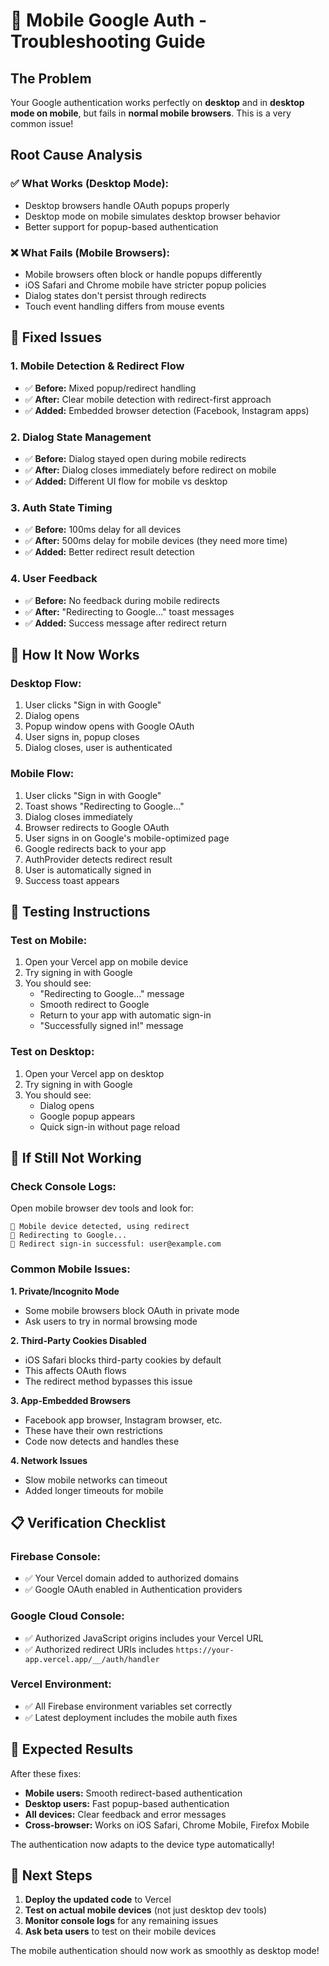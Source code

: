 # 📱 Mobile Google Auth - Troubleshooting Guide

## The Problem

Your Google authentication works perfectly on **desktop** and in **desktop mode on mobile**, but fails in **normal mobile browsers**. This is a very common issue!

## Root Cause Analysis

### ✅ **What Works (Desktop Mode):**

- Desktop browsers handle OAuth popups properly
- Desktop mode on mobile simulates desktop browser behavior
- Better support for popup-based authentication

### ❌ **What Fails (Mobile Browsers):**

- Mobile browsers often block or handle popups differently
- iOS Safari and Chrome mobile have stricter popup policies
- Dialog states don't persist through redirects
- Touch event handling differs from mouse events

## 🔧 **Fixed Issues**

### 1. **Mobile Detection & Redirect Flow**

- ✅ **Before:** Mixed popup/redirect handling
- ✅ **After:** Clear mobile detection with redirect-first approach
- ✅ **Added:** Embedded browser detection (Facebook, Instagram apps)

### 2. **Dialog State Management**

- ✅ **Before:** Dialog stayed open during mobile redirects
- ✅ **After:** Dialog closes immediately before redirect on mobile
- ✅ **Added:** Different UI flow for mobile vs desktop

### 3. **Auth State Timing**

- ✅ **Before:** 100ms delay for all devices
- ✅ **After:** 500ms delay for mobile devices (they need more time)
- ✅ **Added:** Better redirect result detection

### 4. **User Feedback**

- ✅ **Before:** No feedback during mobile redirects
- ✅ **After:** "Redirecting to Google..." toast messages
- ✅ **Added:** Success message after redirect return

## 🚀 **How It Now Works**

### **Desktop Flow:**

1. User clicks "Sign in with Google"
2. Dialog opens
3. Popup window opens with Google OAuth
4. User signs in, popup closes
5. Dialog closes, user is authenticated

### **Mobile Flow:**

1. User clicks "Sign in with Google"
2. Toast shows "Redirecting to Google..."
3. Dialog closes immediately
4. Browser redirects to Google OAuth
5. User signs in on Google's mobile-optimized page
6. Google redirects back to your app
7. AuthProvider detects redirect result
8. User is automatically signed in
9. Success toast appears

## 🧪 **Testing Instructions**

### **Test on Mobile:**

1. Open your Vercel app on mobile device
2. Try signing in with Google
3. You should see:
   - "Redirecting to Google..." message
   - Smooth redirect to Google
   - Return to your app with automatic sign-in
   - "Successfully signed in!" message

### **Test on Desktop:**

1. Open your Vercel app on desktop
2. Try signing in with Google
3. You should see:
   - Dialog opens
   - Google popup appears
   - Quick sign-in without page reload

## 🐛 **If Still Not Working**

### **Check Console Logs:**

Open mobile browser dev tools and look for:

```
🔐 Mobile device detected, using redirect
🔐 Redirecting to Google...
🔐 Redirect sign-in successful: user@example.com
```

### **Common Mobile Issues:**

**1. Private/Incognito Mode**

- Some mobile browsers block OAuth in private mode
- Ask users to try in normal browsing mode

**2. Third-Party Cookies Disabled**

- iOS Safari blocks third-party cookies by default
- This affects OAuth flows
- The redirect method bypasses this issue

**3. App-Embedded Browsers**

- Facebook app browser, Instagram browser, etc.
- These have their own restrictions
- Code now detects and handles these

**4. Network Issues**

- Slow mobile networks can timeout
- Added longer timeouts for mobile

## 📋 **Verification Checklist**

### **Firebase Console:**

- ✅ Your Vercel domain added to authorized domains
- ✅ Google OAuth enabled in Authentication providers

### **Google Cloud Console:**

- ✅ Authorized JavaScript origins includes your Vercel URL
- ✅ Authorized redirect URIs includes `https://your-app.vercel.app/__/auth/handler`

### **Vercel Environment:**

- ✅ All Firebase environment variables set correctly
- ✅ Latest deployment includes the mobile auth fixes

## 🎯 **Expected Results**

After these fixes:

- **Mobile users:** Smooth redirect-based authentication
- **Desktop users:** Fast popup-based authentication
- **All devices:** Clear feedback and error messages
- **Cross-browser:** Works on iOS Safari, Chrome Mobile, Firefox Mobile

The authentication now adapts to the device type automatically!

## 🔄 **Next Steps**

1. **Deploy the updated code** to Vercel
2. **Test on actual mobile devices** (not just desktop dev tools)
3. **Monitor console logs** for any remaining issues
4. **Ask beta users** to test on their mobile devices

The mobile authentication should now work as smoothly as desktop mode!
